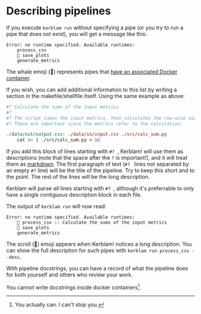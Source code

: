 # Describing pipelines
If you execute `kerblam run` without specifying a pipe (or you try to run a 
pipe that does not exist), you will get a message like this:
```
Error: no runtime specified. Available runtimes:
    process_csv
    🐋 save_plots
    generate_metrics
```
The whale emoji (🐋) represents pipes that [have an associated Docker container](run_containers.html).

If you wish, you can add additional information to this list by writing a section
in the makefile/shellfile itself. Using the same example as above:
```makefile
#? Calculate the sums of the input metrics
#?
#? The script takes the input metrics, then calculates the row-wise sums.
#? These are important since the metrics refer to the calculation.

./data/out/output.csv: ./data/in/input.csv ./src/calc_sum.py
    cat $< | ./src/calc_sum.py > $@
```
If you add this block of lines starting with `#? `, Kerblam! will use them as
descriptions (note that the space after the `?` is important!), and it will
treat them as [markdown](https://www.markdownguide.org/).
The first paragraph of text (`#? ` lines not separated by an empty `#?` line) will be
the title of the pipeline. Try to keep this short and to the point.
The rest of the lines will be the long description.

Kerblam will parse *all* lines starting with `#? `, although it's preferrable
to only have a single contiguous description block in each file.

The output of `kerblam run` will now read:
```
Error: no runtime specified. Available runtimes:
    📜 process_csv :: Calculate the sums of the input metrics
    🐋 save_plots
    generate_metrics
```
The scroll (📜) emoji appears when Kerblam! notices a long description.
You can show the full description for such pipes with `kerblam run process_csv --desc`.

With pipeline docstrings, you can have a record of what the pipeline does for
both yourself and others who review your work.

You cannot write docstrings inside docker containers[^do_what_you_want].

[^do_what_you_want]: You actually can. I can't stop you.

